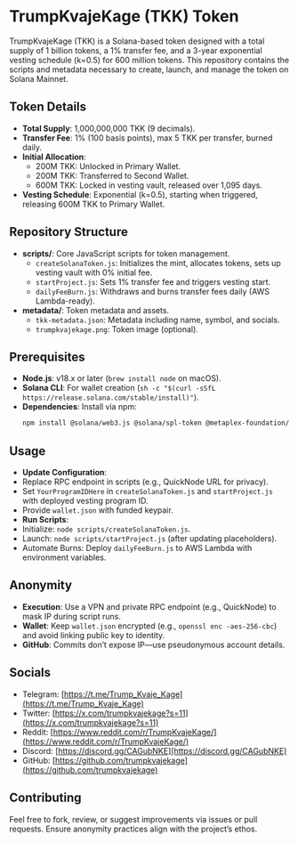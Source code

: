# TrumpKvajeKage (TKK) Token

TrumpKvajeKage (TKK) is a Solana-based token designed with a total supply of 1 billion tokens, a 1% transfer fee, and a 3-year exponential vesting schedule (k=0.5) for 600 million tokens. This repository contains the scripts and metadata necessary to create, launch, and manage the token on Solana Mainnet.

## Token Details
- **Total Supply**: 1,000,000,000 TKK (9 decimals).
- **Transfer Fee**: 1% (100 basis points), max 5 TKK per transfer, burned daily.
- **Initial Allocation**:
  - 200M TKK: Unlocked in Primary Wallet.
  - 200M TKK: Transferred to Second Wallet.
  - 600M TKK: Locked in vesting vault, released over 1,095 days.
- **Vesting Schedule**: Exponential (k=0.5), starting when triggered, releasing 600M TKK to Primary Wallet.

## Repository Structure
- **scripts/**: Core JavaScript scripts for token management.
  - `createSolanaToken.js`: Initializes the mint, allocates tokens, sets up vesting vault with 0% initial fee.
  - `startProject.js`: Sets 1% transfer fee and triggers vesting start.
  - `dailyFeeBurn.js`: Withdraws and burns transfer fees daily (AWS Lambda-ready).
- **metadata/**: Token metadata and assets.
  - `tkk-metadata.json`: Metadata including name, symbol, and socials.
  - `trumpkvajekage.png`: Token image (optional).

## Prerequisites
- **Node.js**: v18.x or later (`brew install node` on macOS).
- **Solana CLI**: For wallet creation (`sh -c "$(curl -sSfL https://release.solana.com/stable/install)"`).
- **Dependencies**: Install via npm:
  ```bash
  npm install @solana/web3.js @solana/spl-token @metaplex-foundation/umi-bundle-defaults @metaplex-foundation/mpl-token-metadata

## Usage
- **Update Configuration**:
- Replace RPC endpoint in scripts (e.g., QuickNode URL for privacy).
- Set `YourProgramIDHere` in `createSolanaToken.js` and `startProject.js` with deployed vesting program ID.
- Provide `wallet.json` with funded keypair.
- **Run Scripts**:
- Initialize: `node scripts/createSolanaToken.js`.
- Launch: `node scripts/startProject.js` (after updating placeholders).
- Automate Burns: Deploy `dailyFeeBurn.js` to AWS Lambda with environment variables.

## Anonymity
- **Execution**: Use a VPN and private RPC endpoint (e.g., QuickNode) to mask IP during script runs.
- **Wallet**: Keep `wallet.json` encrypted (e.g., `openssl enc -aes-256-cbc`) and avoid linking public key to identity.
- **GitHub**: Commits don’t expose IP—use pseudonymous account details.

## Socials
- Telegram: [https://t.me/Trump_Kvaje_Kage](https://t.me/Trump_Kvaje_Kage)
- Twitter: [https://x.com/trumpkvajekage?s=11](https://x.com/trumpkvajekage?s=11)
- Reddit: [https://www.reddit.com/r/TrumpKvajeKage/](https://www.reddit.com/r/TrumpKvajeKage/)
- Discord: [https://discord.gg/CAGubNKE](https://discord.gg/CAGubNKE)
- GitHub: [https://github.com/trumpkvajekage](https://github.com/trumpkvajekage)

## Contributing
Feel free to fork, review, or suggest improvements via issues or pull requests. Ensure anonymity practices align with the project’s ethos.
